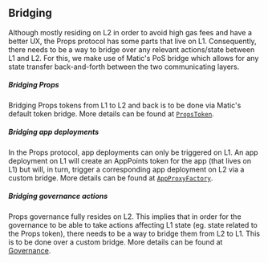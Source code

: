 ## Bridging

Although mostly residing on L2 in order to avoid high gas fees and have a better UX, the Props protocol has some parts that live on L1. Consequently, there needs to be a way to bridge over any relevant actions/state between L1 and L2. For this, we make use of Matic's PoS bridge which allows for any state transfer back-and-forth between the two communicating layers.

##### Bridging Props

Bridging Props tokens from L1 to L2 and back is to be done via Matic's default token bridge. More details can be found at [`PropsToken`](./PropsToken.md).

##### Bridging app deployments

In the Props protocol, app deployments can only be triggered on L1. An app deployment on L1 will create an AppPoints token for the app (that lives on L1) but will, in turn, trigger a corresponding app deployment on L2 via a custom bridge. More details can be found at [`AppProxyFactory`](./AppProxyFactory.md).

##### Bridging governance actions

Props governance fully resides on L2. This implies that in order for the governance to be able to take actions affecting L1 state (eg. state related to the Props token), there needs to be a way to bridge them from L2 to L1. This is to be done over a custom bridge. More details can be found at [Governance](./Governance.md).
